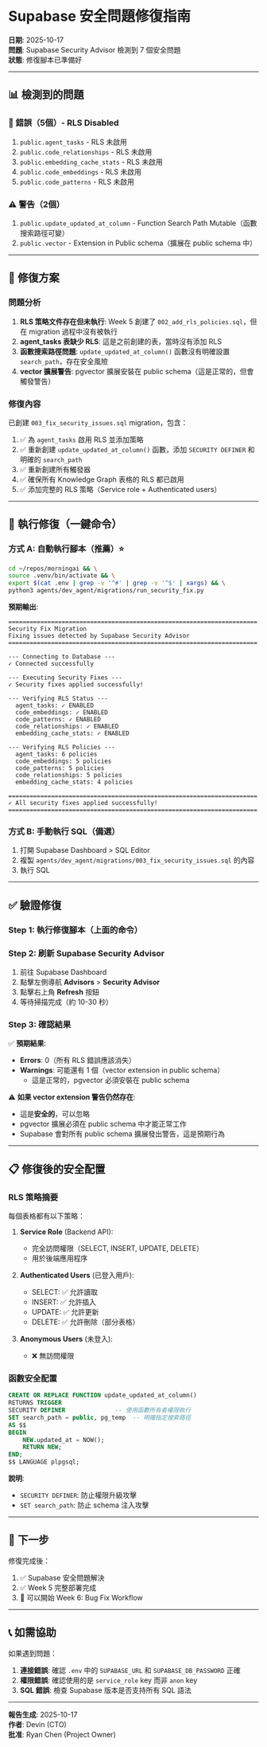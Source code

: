 # Supabase 安全問題修復指南

**日期**: 2025-10-17  
**問題**: Supabase Security Advisor 檢測到 7 個安全問題  
**狀態**: 修復腳本已準備好

---

## 📊 檢測到的問題

### 🔴 錯誤（5個）- RLS Disabled

1. `public.agent_tasks` - RLS 未啟用
2. `public.code_relationships` - RLS 未啟用
3. `public.embedding_cache_stats` - RLS 未啟用
4. `public.code_embeddings` - RLS 未啟用
5. `public.code_patterns` - RLS 未啟用

### ⚠️ 警告（2個）

1. `public.update_updated_at_column` - Function Search Path Mutable（函數搜索路徑可變）
2. `public.vector` - Extension in Public schema（擴展在 public schema 中）

---

## 🔧 修復方案

### 問題分析

1. **RLS 策略文件存在但未執行**: Week 5 創建了 `002_add_rls_policies.sql`，但在 migration 過程中沒有被執行
2. **agent_tasks 表缺少 RLS**: 這是之前創建的表，當時沒有添加 RLS
3. **函數搜索路徑問題**: `update_updated_at_column()` 函數沒有明確設置 `search_path`，存在安全風險
4. **vector 擴展警告**: pgvector 擴展安裝在 public schema（這是正常的，但會觸發警告）

### 修復內容

已創建 `003_fix_security_issues.sql` migration，包含：

1. ✅ 為 `agent_tasks` 啟用 RLS 並添加策略
2. ✅ 重新創建 `update_updated_at_column()` 函數，添加 `SECURITY DEFINER` 和明確的 `search_path`
3. ✅ 重新創建所有觸發器
4. ✅ 確保所有 Knowledge Graph 表格的 RLS 都已啟用
5. ✅ 添加完整的 RLS 策略（Service role + Authenticated users）

---

## 🚀 執行修復（一鍵命令）

### 方式 A: 自動執行腳本（推薦）⭐

```bash
cd ~/repos/morningai && \
source .venv/bin/activate && \
export $(cat .env | grep -v '^#' | grep -v '^$' | xargs) && \
python3 agents/dev_agent/migrations/run_security_fix.py
```

**預期輸出**:
```
======================================================================
Security Fix Migration
Fixing issues detected by Supabase Security Advisor
======================================================================

--- Connecting to Database ---
✓ Connected successfully

--- Executing Security Fixes ---
✓ Security fixes applied successfully!

--- Verifying RLS Status ---
  agent_tasks: ✓ ENABLED
  code_embeddings: ✓ ENABLED
  code_patterns: ✓ ENABLED
  code_relationships: ✓ ENABLED
  embedding_cache_stats: ✓ ENABLED

--- Verifying RLS Policies ---
  agent_tasks: 6 policies
  code_embeddings: 5 policies
  code_patterns: 5 policies
  code_relationships: 5 policies
  embedding_cache_stats: 4 policies

======================================================================
✓ All security fixes applied successfully!
======================================================================
```

### 方式 B: 手動執行 SQL（備選）

1. 打開 Supabase Dashboard > SQL Editor
2. 複製 `agents/dev_agent/migrations/003_fix_security_issues.sql` 的內容
3. 執行 SQL

---

## ✅ 驗證修復

### Step 1: 執行修復腳本（上面的命令）

### Step 2: 刷新 Supabase Security Advisor

1. 前往 Supabase Dashboard
2. 點擊左側導航 **Advisors** > **Security Advisor**
3. 點擊右上角 **Refresh** 按鈕
4. 等待掃描完成（約 10-30 秒）

### Step 3: 確認結果

✅ **預期結果**:
- **Errors**: 0（所有 RLS 錯誤應該消失）
- **Warnings**: 可能還有 1 個（vector extension in public schema）
  - 這是正常的，pgvector 必須安裝在 public schema

⚠️ **如果 vector extension 警告仍然存在**:
- 這是**安全的**，可以忽略
- pgvector 擴展必須在 public schema 中才能正常工作
- Supabase 會對所有 public schema 擴展發出警告，這是預期行為

---

## 📋 修復後的安全配置

### RLS 策略摘要

每個表格都有以下策略：

1. **Service Role** (Backend API):
   - 完全訪問權限（SELECT, INSERT, UPDATE, DELETE）
   - 用於後端應用程序

2. **Authenticated Users** (已登入用戶):
   - SELECT: ✅ 允許讀取
   - INSERT: ✅ 允許插入
   - UPDATE: ✅ 允許更新
   - DELETE: ✅ 允許刪除（部分表格）

3. **Anonymous Users** (未登入):
   - ❌ 無訪問權限

### 函數安全配置

```sql
CREATE OR REPLACE FUNCTION update_updated_at_column()
RETURNS TRIGGER 
SECURITY DEFINER              -- 使用函數所有者權限執行
SET search_path = public, pg_temp  -- 明確指定搜索路徑
AS $$
BEGIN
    NEW.updated_at = NOW();
    RETURN NEW;
END;
$$ LANGUAGE plpgsql;
```

**說明**:
- `SECURITY DEFINER`: 防止權限升級攻擊
- `SET search_path`: 防止 schema 注入攻擊

---

## 🎯 下一步

修復完成後：

1. ✅ Supabase 安全問題解決
2. ✅ Week 5 完整部署完成
3. 🚀 可以開始 Week 6: Bug Fix Workflow

---

## 📞 如需協助

如果遇到問題：

1. **連接錯誤**: 確認 `.env` 中的 `SUPABASE_URL` 和 `SUPABASE_DB_PASSWORD` 正確
2. **權限錯誤**: 確認使用的是 `service_role` key 而非 `anon` key
3. **SQL 錯誤**: 檢查 Supabase 版本是否支持所有 SQL 語法

---

**報告生成**: 2025-10-17  
**作者**: Devin (CTO)  
**批准**: Ryan Chen (Project Owner)
